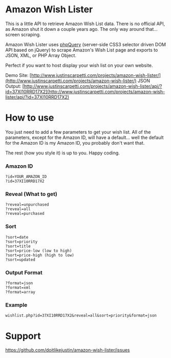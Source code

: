 Amazon Wish Lister
==================

This is a little API to retrieve Amazon Wish List data. There is no official API, as Amazon shut it down a couple years ago. The only way around that... screen scraping.

Amazon Wish Lister uses [phpQuery](http://code.google.com/p/phpquery/) (server-side CSS3 selector driven DOM API based on jQuery) to scrape Amazon's Wish List page and exports to JSON, XML, or PHP Array Object.

Perfect if you want to host display your wish list on your own website.

Demo Site: [http://www.justinscarpetti.com/projects/amazon-wish-lister/](http://www.justinscarpetti.com/projects/amazon-wish-lister/)
JSON Output: [http://www.justinscarpetti.com/projects/amazon-wish-lister/api/?id=37XI10RRD17X2](http://www.justinscarpetti.com/projects/amazon-wish-lister/api/?id=37XI10RRD17X2)

How to use
==========

You just need to add a few parameters to get your wish list. All of the parameters, except for the Amazon ID, will have a default... well the default for the Amazon ID is my Amazon ID, you probably don't want that.

The rest (how you style it) is up to you. Happy coding.

### Amazon ID
`?id=YOUR_AMAZON_ID`  
`?id=37XI10RRD17X2`

### Reveal (What to get)
`?reveal=unpurchased`  
`?reveal=all`  
`?reveal=purchased`

### Sort
`?sort=date`  
`?sort=priority`  
`?sort=title`  
`?sort=price-low (low to high)`  
`?sort=price-high (high to low)`  
`?sort=updated`

### Output Format
`?format=json`  
`?format=xml`  
`?format=array`

### Example
`wishlist.php?id=37XI10RRD17X2&reveal=all&sort=priority&format=json`

Support
=======

https://github.com/doitlikejustin/amazon-wish-lister/issues